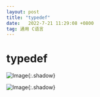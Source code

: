 ```yaml
---
layout: post
title: "typedef"
date:   2022-7-21 11:29:08 +0800
tag: 通用 C语言
---
```


# typedef





![Image](https://xusenfeng.github.io/myimages/2-7.jpg){:.shadow}

![Image](https://xusenfeng.github.io/myimages/2-8.jpg){:.shadow}



